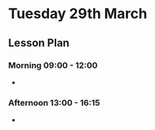 # Tuesday 29th March

## Lesson Plan

### Morning 09:00 - 12:00

+ 

### Afternoon 13:00 - 16:15

+ 
